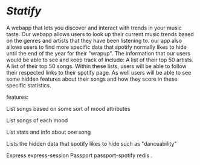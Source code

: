 # *Statify*

A webapp that lets you discover and interact with trends in your music taste. Our webapp allows users to look up their current music trends based on the genres and artists that they have been listening to. our app also allows users to find more specific data that spotify normally likes to hide until the end of the year for their "wrapup". The information that our users would be able to see and keep track of include: A list of their top 50 artists. A list of their top 50 songs. Within these lists, users will be able to follow their respected links to their spotify page. As well users will be able to see some hidden features about their songs and how they score in these specific statistics. 

features:

List songs based on some sort of mood attributes

List songs of each mood 

List stats and info about one song

Lists the hidden data that spotify likes to hide such as "danceability"



Express
express-session
Passport
passport-spotify
redis
.
